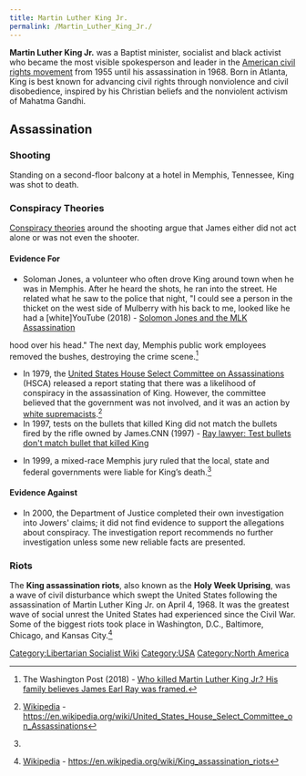 ```yaml
---
title: Martin Luther King Jr.
permalink: /Martin_Luther_King_Jr./
---
```


**Martin Luther King Jr.** was a Baptist minister, socialist and black
activist who became the most visible spokesperson and leader in the
[American civil rights
movement](American_Civil_Rights_Movement.md "wikilink") from 1955 until his
assassination in 1968. Born in Atlanta, King is best known for advancing
civil rights through nonviolence and civil disobedience, inspired by his
Christian beliefs and the nonviolent activism of Mahatma Gandhi.

## Assassination

### Shooting

Standing on a second-floor balcony at a hotel in Memphis, Tennessee,
King was shot to death.

### Conspiracy Theories

[Conspiracy theories](Conspiracy_Theory.md "wikilink") around the shooting
argue that James either did not act alone or was not even the shooter.

#### Evidence For

- Soloman Jones, a volunteer who often drove King around town when he
  was in Memphis. After he heard the shots, he ran into the street. He
  related what he saw to the police that night, "I could see a person in
  the thicket on the west side of Mulberry with his back to me, looked
  like he had a \[white\]<ref>YouTube (2018) - [Solomon Jones and the
  MLK Assassination](https://www.youtube.com/watch?v=mpLTrs5JQ8U)

</ref>

hood over his head." The next day, Memphis public work employees removed
the bushes, destroying the crime scene.[^1]

- In 1979, the [United States House Select Committee on
  Assassinations](United_States_House_Select_Committee_on_Assassinations.md "wikilink")
  (HSCA) released a report stating that there was a likelihood of
  conspiracy in the assassination of King. However, the committee
  believed that the government was not involved, and it was an action by
  [white supremacists](White_Supremacy.md "wikilink").[^2]
- In 1997, tests on the bullets that killed King did not match the
  bullets fired by the rifle owned by James.<ref>CNN (1997) - [Ray
  lawyer: Test bullets don't match bullet that killed
  King](http://edition.cnn.com/US/9707/11/king.rifle.update/)

</ref>

- In 1999, a mixed-race Memphis jury ruled that the local, state and
  federal governments were liable for King’s death.[^3]

#### Evidence Against

- In 2000, the Department of Justice completed their own investigation
  into Jowers' claims; it did not find evidence to support the
  allegations about conspiracy. The investigation report recommends no
  further investigation unless some new reliable facts are presented.

### Riots

The **King assassination riots**, also known as the **Holy Week
Uprising**, was a wave of civil disturbance which swept the United
States following the assassination of Martin Luther King Jr. on April 4,
1968. It was the greatest wave of social unrest the United States had
experienced since the Civil War. Some of the biggest riots took place in
Washington, D.C., Baltimore, Chicago, and Kansas City.[^4]

[Category:Libertarian Socialist
Wiki](Category:Libertarian_Socialist_Wiki.md "wikilink")
[Category:USA](Category:USA.md "wikilink") [Category:North
America](Category:North_America.md "wikilink")

[^1]: The Washington Post (2018) - [Who killed Martin Luther King Jr.?
    His family believes James Earl Ray was
    framed.](https://www.washingtonpost.com/news/retropolis/wp/2018/03/30/who-killed-martin-luther-king-jr-his-family-believes-james-earl-ray-was-framed/)

[^2]: [Wikipedia](Wikipedia.md "wikilink") -
    <https://en.wikipedia.org/wiki/United_States_House_Select_Committee_on_Assassinations>

[^3]:

[^4]: [Wikipedia](Wikipedia.md "wikilink") -
    <https://en.wikipedia.org/wiki/King_assassination_riots>